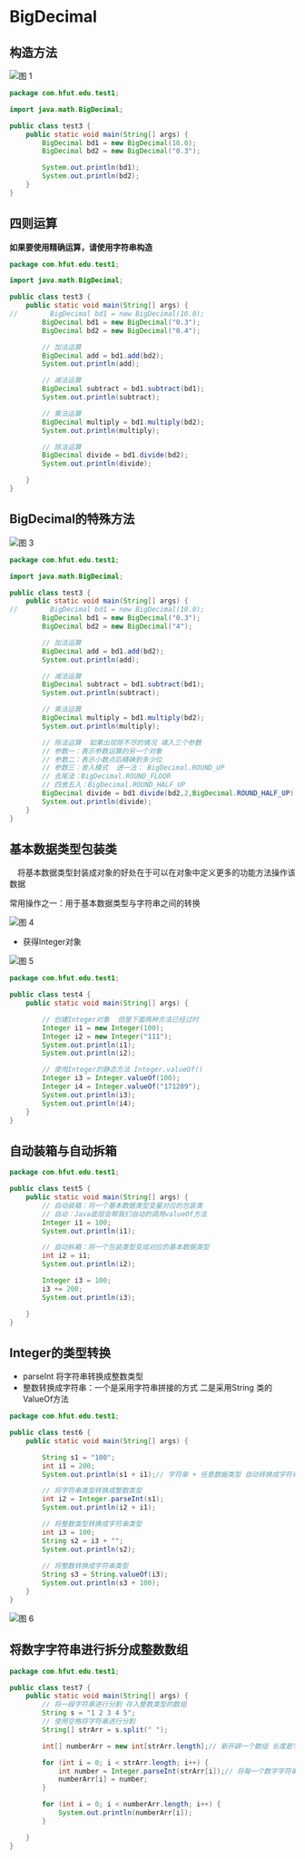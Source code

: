 # BigDecimal

## 构造方法

![图 1](../images/a635d8fc532c4519bcc42f0d06a013a27b87acde44fe1f536f5a06731ab1f800.png)  

```java
package com.hfut.edu.test1;

import java.math.BigDecimal;

public class test3 {
    public static void main(String[] args) {
        BigDecimal bd1 = new BigDecimal(10.0);
        BigDecimal bd2 = new BigDecimal("0.3");

        System.out.println(bd1);
        System.out.println(bd2);
    }
}

```

## 四则运算

**如果要使用精确运算，请使用字符串构造**

```java
package com.hfut.edu.test1;

import java.math.BigDecimal;

public class test3 {
    public static void main(String[] args) {
//        BigDecimal bd1 = new BigDecimal(10.0);
        BigDecimal bd1 = new BigDecimal("0.3");
        BigDecimal bd2 = new BigDecimal("0.4");

        // 加法运算
        BigDecimal add = bd1.add(bd2);
        System.out.println(add);

        // 减法运算
        BigDecimal subtract = bd1.subtract(bd1);
        System.out.println(subtract);

        // 乘法运算
        BigDecimal multiply = bd1.multiply(bd2);
        System.out.println(multiply);

        // 除法运算
        BigDecimal divide = bd1.divide(bd2);
        System.out.println(divide);

    }
}
```

## BigDecimal的特殊方法

![图 3](../images/493fd823f49280a505bd7a91cb93ce7cc6b269b83f6b7271587dbc3fef63c34a.png)  

```java
package com.hfut.edu.test1;

import java.math.BigDecimal;

public class test3 {
    public static void main(String[] args) {
//        BigDecimal bd1 = new BigDecimal(10.0);
        BigDecimal bd1 = new BigDecimal("0.3");
        BigDecimal bd2 = new BigDecimal("4");

        // 加法运算
        BigDecimal add = bd1.add(bd2);
        System.out.println(add);

        // 减法运算
        BigDecimal subtract = bd1.subtract(bd1);
        System.out.println(subtract);

        // 乘法运算
        BigDecimal multiply = bd1.multiply(bd2);
        System.out.println(multiply);

        // 除法运算  如果出现除不尽的情况 填入三个参数
        // 参数一：表示参数运算的另一个对象
        // 参数二：表示小数点后精确到多少位
        // 参数三：舍入模式  进一法： BigDecimal.ROUND_UP
        // 去尾法：BigDecimal.ROUND_FLOOR
        // 四舍五入：BigDecimal.ROUND_HALF_UP
        BigDecimal divide = bd1.divide(bd2,2,BigDecimal.ROUND_HALF_UP);// 输出0.08
        System.out.println(divide);
    }
}
```

## 基本数据类型包装类

&emsp;将基本数据类型封装成对象的好处在于可以在对象中定义更多的功能方法操作该数据

常用操作之一：用于基本数据类型与字符串之间的转换

![图 4](../images/fb3a3c58ebc304fa4c47e7b7ce9bce2f0cc5c4a1a07a8070960c8ea57597ea50.png)  

* 获得Integer对象

![图 5](../images/e4895ae667c5f34ebde9f17a6f6e707d4f1b7d25f40f50fed3f158d74d82a0a2.png)  


```java
package com.hfut.edu.test1;

public class test4 {
    public static void main(String[] args) {

        // 创建Integer对象  但是下面两种方法已经过时
        Integer i1 = new Integer(100);
        Integer i2 = new Integer("111");
        System.out.println(i1);
        System.out.println(i2);

        // 使用Integer的静态方法 Integer.valueOf()
        Integer i3 = Integer.valueOf(100);
        Integer i4 = Integer.valueOf("171289");
        System.out.println(i3);
        System.out.println(i4);
    }
}


```

## 自动装箱与自动拆箱

```java
package com.hfut.edu.test1;

public class test5 {
    public static void main(String[] args) {
        // 自动装箱：将一个基本数据类型变量对应的包装类
        // 自动：Java底层会帮我们自动的调用valueOf方法
        Integer i1 = 100;
        System.out.println(i1);

        // 自动拆箱：将一个包装类型变成对应的基本数据类型
        int i2 = i1;
        System.out.println(i2);

        Integer i3 = 100;
        i3 += 200;
        System.out.println(i3);

    }
}


```

## Integer的类型转换

* parseInt 将字符串转换成整数类型
* 整数转换成字符串：一个是采用字符串拼接的方式 二是采用String 类的ValueOf方法

```java
package com.hfut.edu.test1;

public class test6 {
    public static void main(String[] args) {

        String s1 = "100";
        int i1 = 200;
        System.out.println(s1 + i1);// 字符串 + 任意数据类型 自动转换成字符串类型

        // 将字符串类型转换成整数类型
        int i2 = Integer.parseInt(s1);
        System.out.println(i2 + i1);

        // 将整数类型转换成字符串类型
        int i3 = 100;
        String s2 = i3 + "";
        System.out.println(s2);
        
        // 将整数转换成字符串类型
        String s3 = String.valueOf(i3);
        System.out.println(s3 + 100);
    }
}
```

![图 6](../images/205bc00673c452b8d524d49ce5e350eb73fe33a5fd3748fd762bcf3d8c0a4a18.png)  

## 将数字字符串进行拆分成整数数组


```java
package com.hfut.edu.test1;

public class test7 {
    public static void main(String[] args) {
        // 将一段字符串进行分割 存入整数类型的数组
        String s = "1 2 3 4 5";
        // 使用空格将字符串进行分割
        String[] strArr = s.split(" ");

        int[] numberArr = new int[strArr.length];// 新开辟一个数组 长度是字符串数组的长度

        for (int i = 0; i < strArr.length; i++) {
            int number = Integer.parseInt(strArr[i]);// 将每一个数字字符串转换成 整数
            numberArr[i] = number;
        }

        for (int i = 0; i < numberArr.length; i++) {
            System.out.println(numberArr[i]);
        }

    }
}


```










